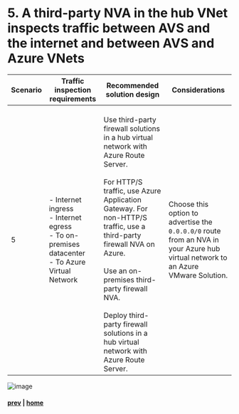 # 5. A third-party NVA in the hub VNet inspects traffic between AVS and the internet and between AVS and Azure VNets
| Scenario | Traffic inspection requirements | Recommended solution design | Considerations |
|---|----|---|---|
| 5 | - Internet ingress <br> - Internet egress </br> - To on-premises datacenter </br> - To Azure Virtual Network   | </br>  Use third-party firewall solutions in a hub virtual network with Azure Route Server. </br></br> For HTTP/S traffic, use Azure Application Gateway. For non-HTTP/S traffic, use a third-party firewall NVA on Azure. </br></br> Use an on-premises third-party firewall NVA. </br></br> Deploy third-party firewall solutions in a hub virtual network with Azure Route Server. | Choose this option to advertise the `0.0.0.0/0` route from an NVA in your Azure hub virtual network to an Azure VMware Solution.|

![image](https://user-images.githubusercontent.com/97964083/216826483-bbb1c507-7fcf-4da6-98ea-a86100a2b28f.png)


#### [prev](https://github.com/jasonamedina/FTALive-Sessions/blob/main/content/avs/Scenario%204.md) | [home](./readme.md) 
